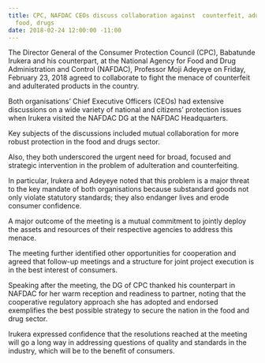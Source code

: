 ```yaml
---
title: CPC, NAFDAC CEOs discuss collaboration against  counterfeit, adulteration of
  food, drugs
date: 2018-02-24 12:00:00 -11:00
---
```


The Director General of the Consumer Protection Council (CPC), Babatunde Irukera and his counterpart, at the National Agency for Food and Drug Administration and Control (NAFDAC), Professor Moji Adeyeye on Friday, February 23, 2018 agreed to collaborate to fight the menace of counterfeit and adulterated products in the country.

Both organisations’ Chief Executive Officers (CEOs) had extensive discussions on a wide variety of national and citizens’ protection issues when Irukera visited the NAFDAC DG at the NAFDAC Headquarters.

Key subjects of the discussions included mutual collaboration for more robust protection in the food and drugs sector.

Also, they both underscored the urgent need for broad, focused and strategic intervention in the problem of adulteration and counterfeiting.

In particular, Irukera and Adeyeye noted that this problem is a major threat to the key mandate of both organisations because substandard goods not only violate statutory standards; they also endanger lives and erode consumer confidence.

A major outcome of the meeting is a mutual commitment to jointly deploy the assets and resources of their respective agencies to address this menace.

The meeting further identified other opportunities for cooperation and agreed that follow-up meetings and a structure for joint project execution is in the best interest of consumers.

Speaking after the meeting, the DG of CPC thanked his counterpart in NAFDAC for her warm reception and readiness to partner, noting that the cooperative regulatory approach she has adopted and endorsed exemplifies the best possible strategy to secure the nation in the food and drug sector.

Irukera expressed confidence that the resolutions reached at the meeting will go a long way in addressing questions of quality and standards in the industry, which will be to the benefit of consumers.